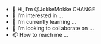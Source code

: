 - 👋 Hi, I’m @JokkeMokke CHANGE
- 👀 I’m interested in ...
- 🌱 I’m currently learning ...
- 💞️ I’m looking to collaborate on ...
- 📫 How to reach me ...

<!---
JokkeMokke/JokkeMokke is a ✨ special ✨ repository because its `README.md` (this file) appears on your GitHub profile.
You can click the Preview link to take a look at your changes.
--->
